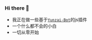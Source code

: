 ### Hi there 👋
- 我正在做一些基于[`Yunzai-Bot`](https://github.com/Lycofuture/Yunzai-Bot.git)的js插件
- 一个什么都不会的小白
- 一切从零开始
<!--
**Lycofuture/Lycofuture** is a ✨ _special_ ✨ repository because its `README.md` (this file) appears on your GitHub profile.

Here are some ideas to get you started:

- 🔭 I’m currently working on ...
- 🌱 I’m currently learning ...
- 👯 I’m looking to collaborate on ...
- 🤔 I’m looking for help with ...
- 💬 Ask me about ...
- 📫 How to reach me: ...
- 😄 Pronouns: ...
- ⚡ Fun fact: ...
-->
